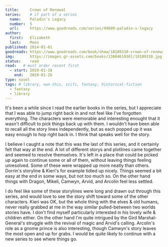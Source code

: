 ```yaml
---
title:     Crown of Renewal
series:    # if part of a series
  name:    Paladin's Legacy
  number:  5
  url:     https://www.goodreads.com/series/49609-paladin-s-legacy
author: 
  first:   Elizabeth
  last:    Moon
published: 2014-01-01 
goodreads: https://www.goodreads.com/book/show/18189310-crown-of-renewal
img:       https://images.gr-assets.com/books/1388461036l/18189310.jpg
status:    read
read:   # must order recent first
  - start: 2019-01-18 
    end:   2019-01-26
type: novel
tags: # library, own-this, scifi, fantasy, historical-fiction
  - fantasy
  - library
---
```


It's been a while since I read the earlier books in the series, but I appreciate that I was able to jump right back in and not feel like I've forgotten everything. The characters were memorable and interesting enought that it wasn't difficult to pick things back up with them. I wouldn't have been able to recall all the story lines independently, but as each popped up it was easy enough to hop right back in. I think that speaks well for the story.

I believe I caught a note that this was the last of this series, and it certainly felt that way at the end. A lot of different storys and plotlines came together and seemed to resolve themselves. It's left in a place that could be picked up again to continue some or all of them, without leaving things feeling unresolved. Some of these were wrapped up more neatly than others. Dorrin's storyline & Kieri's for example tidied up nicely. Things seemed a bit easy at the end in some ways, but not *too* much so. On the other hand things with Dragon, Mikeli, Camwyn, Arvid, and Arcolin feel less settled. 

I do feel like some of these storylines were long and drawn out through this series, and would love to see the story shift toward some of the other characters. Kieri was OK, but the whole thing with the elves & old humans, never really grabbed at me in the way similar pulled-between two worlds stories have. I don't find myself particularly interested in his lovely wife & children either. On the other hand I'm quite intrigued by the Gird Marshal-General's struggle with the revival of magic and Arvid's calling. Arcolin's role as a gnome prince is also interesting, though Camwyn's story leaves the most open and up for grabs. I would be quite likely to continue with a new series to see where things go.